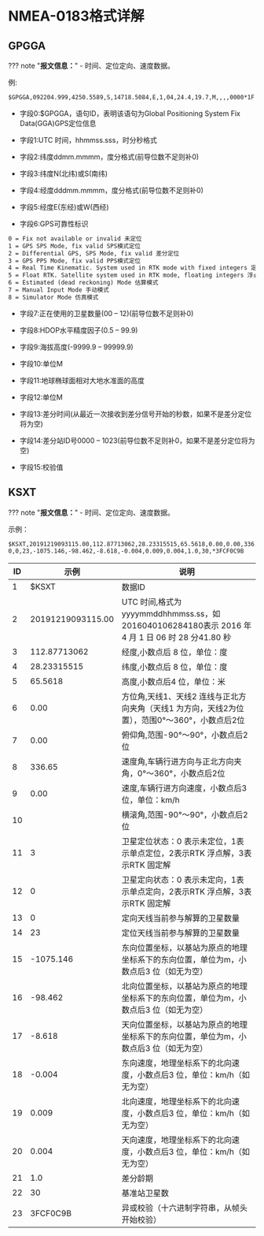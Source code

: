# NMEA-0183格式详解

## GPGGA

??? note "**报文信息：**"
    - 时间、定位定向、速度数据。

例:
```html
$GPGGA,092204.999,4250.5589,S,14718.5084,E,1,04,24.4,19.7,M,,,,0000*1F 
```


* 字段0:$GPGGA，语句ID，表明该语句为Global Positioning System Fix Data(GGA)GPS定位信息 

* 字段1:UTC 时间，hhmmss.sss，时分秒格式 

* 字段2:纬度ddmm.mmmm，度分格式(前导位数不足则补0)

* 字段3:纬度N(北纬)或S(南纬)

* 字段4:经度dddmm.mmmm，度分格式(前导位数不足则补0)

* 字段5:经度E(东经)或W(西经)

* 字段6:GPS可靠性标识

```html
0 = Fix not available or invalid 未定位
1 = GPS SPS Mode, fix valid SPS模式定位
2 = Differential GPS, SPS Mode, fix valid 差分定位
3 = GPS PPS Mode, fix valid PPS模式定位
4 = Real Time Kinematic. System used in RTK mode with fixed integers 定点RTK
5 = Float RTK. Satellite system used in RTK mode, floating integers 浮点RTK
6 = Estimated (dead reckoning) Mode 估算模式
7 = Manual Input Mode 手动模式
8 = Simulator Mode 仿真模式
```

* 字段7:正在使用的卫星数量(00 – 12)(前导位数不足则补0)

* 字段8:HDOP水平精度因子(0.5 – 99.9)

* 字段9:海拔高度(-9999.9 – 99999.9)

* 字段10:单位M

* 字段11:地球椭球面相对大地水准面的高度

* 字段12:单位M 

* 字段13:差分时间(从最近一次接收到差分信号开始的秒数，如果不是差分定位将为空) 

* 字段14:差分站ID号0000 – 1023(前导位数不足则补0，如果不是差分定位将为空) 

* 字段15:校验值 

## KSXT

??? note "**报文信息：**"
    - 时间、定位定向、速度数据。

示例：

```html
$KSXT,20191219093115.00,112.87713062,28.23315515,65.5618,0.00,0.00,336.65,0.010,,3,
0,0,23,-1075.146,-98.462,-8.618,-0.004,0.009,0.004,1.0,30,*3FCF0C9B
```

| ID  | 示例               | 说明                                                                                |                                                                                       
|-----|------------------|-----------------------------------------------------------------------------------|
| 1   | $KSXT            | 数据ID                                                                              |
| 2   | 20191219093115.00 | UTC 时间,格式为 yyyymmddhhmmss.ss，如 2016040106284180表示 2016 年 4 月 1 日 06 时 28 分41.80 秒 |
| 3   | 112.87713062     | 经度,小数点后 8 位，单位：度                                                                  |
| 4   | 28.23315515      | 纬度,小数点后 8 位，单位：度                                                                  |
| 5   | 65.5618          | 高度,小数点后4 位，单位：米                                                                   |
| 6   | 0.00             | 方位角,天线1、天线2 连线与正北方向夹角（天线1 为方向，天线2为位置），范围0°～360°，小数点后2位                            |
| 7   | 0.00             | 俯仰角,范围-90°～90°，小数点后2位                                                             |
| 8   | 336.65           | 速度角,车辆行进方向与正北方向夹角，0°～360°，小数点后2位                                                  |
| 9   | 0.00             | 速度,车辆行进方向速度，小数点后3 位，单位：km/h                                                       |
| 10  |                  | 横滚角,范围-90°～90°，小数点后2位                                                             |
| 11  | 3                | 卫星定位状态：0 表示未定位，1表示单点定位，2表示RTK 浮点解，3表示RTK 固定解                                      |
| 12  | 0                | 卫星定向状态：0 表示未定向，1表示单点定向，2表示RTK 浮点解，3表示RTK 固定解                                      |
| 13  | 0                | 定向天线当前参与解算的卫星数量                                                                   |
| 14  | 23               | 定位天线当前参与解算的卫星数量                                                                   |
| 15  | -1075.146        | 东向位置坐标，以基站为原点的地理坐标系下的东向位置，单位为m，小数点后3 位（如无为空）                                      |
| 16  | -98.462          | 北向位置坐标，以基站为原点的地理坐标系下的东向位置，单位为m，小数点后3 位（如无为空）                                      |
| 17  | -8.618           | 天向位置坐标，以基站为原点的地理坐标系下的东向位置，单位为m，小数点后3 位（如无为空）                                      |
| 18  | -0.004           | 东向速度，地理坐标系下的北向速度，小数点后3 位，单位：km/h（如无为空）                                            |
| 19  | 0.009            | 北向速度，地理坐标系下的北向速度，小数点后3 位，单位：km/h（如无为空）                                            |
| 20  | 0.004            | 天向速度，地理坐标系下的北向速度，小数点后3 位，单位：km/h（如无为空）                                            |
| 21  | 1.0              | 差分龄期                                                                              |
| 22  | 30               | 基准站卫星数                                                                            |
| 23  | 3FCF0C9B         | 异或校验（十六进制字符串，从帧头开始校验）                                     |

